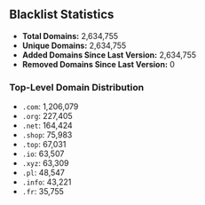 ## Blacklist Statistics

- **Total Domains:** 2,634,755
- **Unique Domains:** 2,634,755
- **Added Domains Since Last Version:** 2,634,755
- **Removed Domains Since Last Version:** 0

### Top-Level Domain Distribution

-  `.com`: 1,206,079
-  `.org`: 227,405
-  `.net`: 164,424
-  `.shop`: 75,983
-  `.top`: 67,031
-  `.io`: 63,507
-  `.xyz`: 63,309
-  `.pl`: 48,547
-  `.info`: 43,221
-  `.fr`: 35,755
